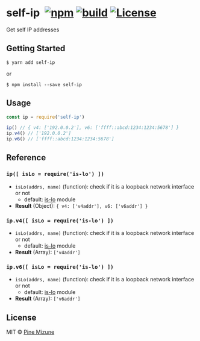 # self-ip &nbsp;[![npm](https://img.shields.io/npm/v/self-ip.svg?maxAge=2592000&style=shield)](https://www.npmjs.org/package/self-ip) [![build](https://github.com/pine/self-ip/actions/workflows/build.yml/badge.svg)](https://github.com/pine/self-ip/actions/workflows/build.yml) [![License](https://img.shields.io/github/license/emoji-gen/clone-into.svg)](LICENSE)

Get self IP addresses

## Getting Started

```
$ yarn add self-ip
```

or

```
$ npm install --save self-ip
```

## Usage

```js
const ip = require('self-ip')

ip() // { v4: ['192.0.0.2'], v6: ['ffff::abcd:1234:1234:5678'] }
ip.v4() // ['192.0.0.2']
ip.v6() // ['ffff::abcd:1234:1234:5678']
```

## Reference
### `ip([ isLo = require('is-lo') ])`
- `isLo(addrs, name)` (function): check if it is a loopback network interface or not
  - default: [is-lo](https://github.com/pine/is-lo) module
- **Result** (Object): `{ v4: ['v4addr'], v6: ['v6addr'] }`

### `ip.v4([ isLo = require('is-lo') ])`
- `isLo(addrs, name)` (function): check if it is a loopback network interface or not
  - default: [is-lo](https://github.com/pine/is-lo) module
- **Result** (Array): `['v4addr']`

### `ip.v6([ isLo = require('is-lo') ])`
- `isLo(addrs, name)` (function): check if it is a loopback network interface or not
  - default: [is-lo](https://github.com/pine/is-lo) module
- **Result** (Array): `['v6addr']`

## License
MIT &copy; [Pine Mizune](https://profile.pine.moe)
